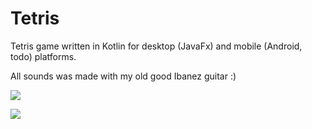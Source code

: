# Tetris

Tetris game written in Kotlin for desktop (JavaFx) and mobile (Android, todo) platforms.

All sounds was made with my old good Ibanez guitar :)

![](https://github.com/deviant-studio/Tetris/blob/master/media/2017-11-08_18-23-37.gif)


![](https://github.com/deviant-studio/Tetris/blob/master/media/qemu-system-i386_2017-11-10_00-11-27.png)
